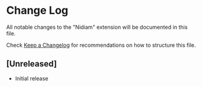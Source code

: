 # Change Log

All notable changes to the "Nidiam" extension will be documented in this file.

Check [Keep a Changelog](http://keepachangelog.com/) for recommendations on how to structure this file.

## [Unreleased]

- Initial release
